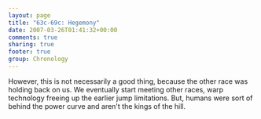 ```yaml
---
layout: page
title: "63c-69c: Hegemony"
date: 2007-03-26T01:41:32+00:00
comments: true
sharing: true
footer: true
group: Chronology
---
```


However, this is not necessarily a good thing, because the other race was holding back on us. We eventually start meeting other races, warp technology freeing up the earlier jump limitations. But, humans were sort of behind the power curve and aren't the kings of the hill.




